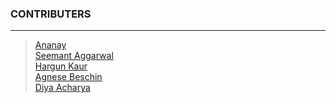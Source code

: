 ### CONTRIBUTERS

***

> [Ananay](https://github.com/fts18)\
[Seemant Aggarwal](https://github.com/seemantaggarwal)\
[Hargun Kaur](https://github.com/hkaur008)\
[Agnese Beschin](https://github.com/AgneseB2)\
[Diya Acharya](https://github.com/diyaacharya)
